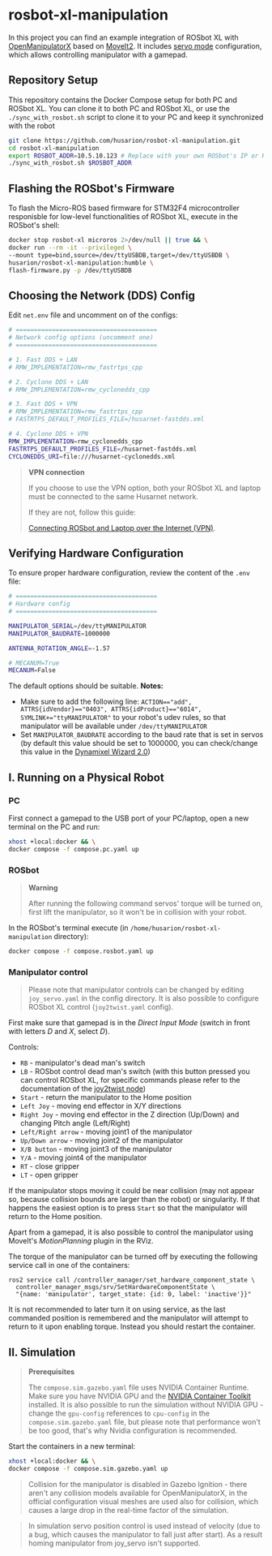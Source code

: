 # rosbot-xl-manipulation

In this project you can find an example integration of ROSbot XL with [OpenManipulatorX](https://emanual.robotis.com/docs/en/platform/openmanipulator_x/overview/) based on [MoveIt2](https://moveit.picknik.ai/humble/index.html). It includes [servo mode](https://moveit.picknik.ai/humble/doc/examples/realtime_servo/realtime_servo_tutorial.html) configuration, which allows controlling manipulator with a gamepad.

## Repository Setup

This repository contains the Docker Compose setup for both PC and ROSbot XL. You can clone it to both PC and ROSbot XL, or use the `./sync_with_rosbot.sh` script to clone it to your PC and keep it synchronized with the robot

```bash
git clone https://github.com/husarion/rosbot-xl-manipulation.git
cd rosbot-xl-manipulation 
export ROSBOT_ADDR=10.5.10.123 # Replace with your own ROSbot's IP or Husarnet hostname
./sync_with_rosbot.sh $ROSBOT_ADDR
```

## Flashing the ROSbot's Firmware

To flash the Micro-ROS based firmware for STM32F4 microcontroller responisble for low-level functionalities of ROSbot XL, execute in the ROSbot's shell:

```bash
docker stop rosbot-xl microros 2>/dev/null || true && \
docker run --rm -it --privileged \
--mount type=bind,source=/dev/ttyUSBDB,target=/dev/ttyUSBDB \
husarion/rosbot-xl-manipulation:humble \
flash-firmware.py -p /dev/ttyUSBDB
```

## Choosing the Network (DDS) Config

Edit `net.env` file and uncomment on of the configs:

```bash
# =======================================
# Network config options (uncomment one)
# =======================================

# 1. Fast DDS + LAN
# RMW_IMPLEMENTATION=rmw_fastrtps_cpp

# 2. Cyclone DDS + LAN
# RMW_IMPLEMENTATION=rmw_cyclonedds_cpp

# 3. Fast DDS + VPN
# RMW_IMPLEMENTATION=rmw_fastrtps_cpp
# FASTRTPS_DEFAULT_PROFILES_FILE=/husarnet-fastdds.xml

# 4. Cyclone DDS + VPN
RMW_IMPLEMENTATION=rmw_cyclonedds_cpp
FASTRTPS_DEFAULT_PROFILES_FILE=/husarnet-fastdds.xml
CYCLONEDDS_URI=file:///husarnet-cyclonedds.xml
```

> **VPN connection**
>
> If you choose to use the VPN option, both your ROSbot XL and laptop must be connected to the same Husarnet network.
> 
> If they are not, follow this guide:
> 
> [Connecting ROSbot and Laptop over the Internet (VPN)](https://husarion.com/software/os/remote-access/).

## Verifying Hardware Configuration

To ensure proper hardware configuration, review the content of the `.env` file:

```bash
# =======================================
# Hardware config
# =======================================

MANIPULATOR_SERIAL=/dev/ttyMANIPULATOR
MANIPULATOR_BAUDRATE=1000000

ANTENNA_ROTATION_ANGLE=-1.57

# MECANUM=True
MECANUM=False
```

The default options should be suitable.
**Notes:**
- Make sure to add the following line: `ACTION=="add", ATTRS{idVendor}=="0403", ATTRS{idProduct}=="6014", SYMLINK+="ttyMANIPULATOR"` to your robot's udev rules, so that manipulator will be available under `/dev/ttyMANIPULATOR`
- Set `MANIPULATOR_BAUDRATE` according to the baud rate that is set in servos (by default this value should be set to 1000000, you can check/change this value in the [Dynamixel Wizard 2.0](https://emanual.robotis.com/docs/en/software/dynamixel/dynamixel_wizard2/))


## I. Running on a Physical Robot

### PC

First connect a gamepad to the USB port of your PC/laptop, open a new terminal on the PC and run: 

```bash
xhost +local:docker && \
docker compose -f compose.pc.yaml up
```

### ROSbot


> **Warning**
> 
> After running the following command servos' torque will be turned on, first lift the manipulator, so it won't be in collision with your robot.


In the ROSbot's terminal execute (in `/home/husarion/rosbot-xl-manipulation` directory):

```bash
docker compose -f compose.rosbot.yaml up
```

### Manipulator control

> Please note that manipulator controls can be changed by editing `joy_servo.yaml` in the config directory. It is also possible to configure ROSbot XL control (`joy2twist.yaml` config).

First make sure that gamepad is in the *Direct Input Mode* (switch in front with letters *D* and *X*, select *D*).

Controls:
 * `RB` - manipulator's dead man's switch
 * `LB` - ROSbot control dead man's switch (with this button pressed you can control ROSbot XL, for specific commands please refer to the documentation of the [joy2twist node](https://github.com/husarion/joy2twist))
 * `Start` - return the manipulator to the Home position
 * `Left Joy` - moving end effector in X/Y directions
 * `Right Joy` - moving end effector in the Z direction (Up/Down) and changing Pitch angle (Left/Right)
 * `Left/Right arrow` - moving joint1 of the manipulator
 * `Up/Down arrow` - moving joint2 of the manipulator
 * `X/B button` - moving joint3 of the manipulator
 * `Y/A` - moving joint4 of the manipulator 
 * `RT` - close gripper
 * `LT` - open gripper

If the manipulator stops moving it could be near collision (may not appear so, because collision bounds are larger than the robot) or singularity. If that happens the easiest option is to press `Start` so that the manipulator will return to the Home position.

Apart from a gamepad, it is also possible to control the manipulator using MoveIt's *MotionPlanning* plugin in the RViz. 

The torque of the manipulator can be turned off by executing the following service call in one of the containers:
```
ros2 service call /controller_manager/set_hardware_component_state \
  controller_manager_msgs/srv/SetHardwareComponentState \
  "{name: 'manipulator', target_state: {id: 0, label: 'inactive'}}"
```

It is not recommended to later turn it on using service, as the last commanded position is remembered and the manipulator will attempt to return to it upon enabling torque. Instead you should restart the container.

## II. Simulation

> **Prerequisites**
>
> The `compose.sim.gazebo.yaml` file uses NVIDIA Container Runtime. Make sure you have NVIDIA GPU and the [NVIDIA Container Toolkit](https://docs.nvidia.com/datacenter/cloud-native/container-toolkit/install-guide.html) installed.
> It is also possible to run the simulation without NVIDIA GPU - change the `gpu-config` references to `cpu-config` in the `compose.sim.gazebo.yaml` file, but please note that performance won't be too good, that's why Nvidia configuration is recommended.

Start the containers in a new terminal:

```bash
xhost +local:docker && \
docker compose -f compose.sim.gazebo.yaml up
```

> Collision for the manipulator is disabled in Gazebo Ignition - there aren't any collision models available for OpenManipulatorX, in the official configuration visual meshes are used also for collision, which causes a large drop in the real-time factor of the simulation.

> In simulation servo position control is used instead of velocity (due to a bug, which causes the manipulator to fall just after start). As a result homing manipulator from joy_servo isn't supported.